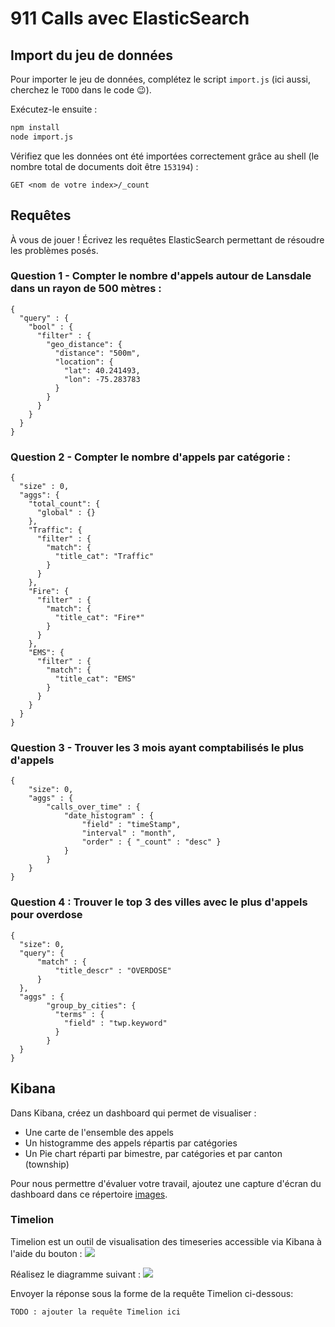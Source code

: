 # 911 Calls avec ElasticSearch

## Import du jeu de données

Pour importer le jeu de données, complétez le script `import.js` (ici aussi, cherchez le `TODO` dans le code :wink:).

Exécutez-le ensuite :

```bash
npm install
node import.js
```

Vérifiez que les données ont été importées correctement grâce au shell (le nombre total de documents doit être `153194`) :

```
GET <nom de votre index>/_count
```

## Requêtes

À vous de jouer ! Écrivez les requêtes ElasticSearch permettant de résoudre les problèmes posés.

### Question 1 - Compter le nombre d'appels autour de Lansdale dans un rayon de 500 mètres : 

```
{
  "query" : {
    "bool" : {
      "filter" : {
        "geo_distance": {
          "distance": "500m",
          "location": {
            "lat": 40.241493,
            "lon": -75.283783
          }
        }
      }
    }
  }
}
```

### Question 2 - Compter le nombre d'appels par catégorie :

```
{
  "size" : 0,
  "aggs": {
    "total_count": {
      "global" : {}
    },
    "Traffic": {
      "filter" : {
        "match": {
          "title_cat": "Traffic"
        } 
      }
    },
    "Fire": {
      "filter" : {
        "match": {
          "title_cat": "Fire*"
        } 
      }
    },
    "EMS": {
      "filter" : {
        "match": {
          "title_cat": "EMS"
        } 
      }
    }
  }
}
```

### Question 3 - Trouver les 3 mois ayant comptabilisés le plus d'appels 

```
{
    "size": 0,
    "aggs" : {
        "calls_over_time" : {
            "date_histogram" : {
                "field" : "timeStamp",
                "interval" : "month",
                "order" : { "_count" : "desc" }
            }
        }
    }
}
```

### Question 4 : Trouver le top 3 des villes avec le plus d'appels pour overdose

```
{
  "size": 0,
  "query": {
      "match" : {
          "title_descr" : "OVERDOSE"
      }
  },
  "aggs" : {
        "group_by_cities": {
          "terms" : {
            "field" : "twp.keyword"
          }
        }
  }
}
```

## Kibana

Dans Kibana, créez un dashboard qui permet de visualiser :

* Une carte de l'ensemble des appels
* Un histogramme des appels répartis par catégories
* Un Pie chart réparti par bimestre, par catégories et par canton (township)

Pour nous permettre d'évaluer votre travail, ajoutez une capture d'écran du dashboard dans ce répertoire [images](images).

### Timelion
Timelion est un outil de visualisation des timeseries accessible via Kibana à l'aide du bouton : ![](images/timelion.png)

Réalisez le diagramme suivant :
![](images/timelion-chart.png)

Envoyer la réponse sous la forme de la requête Timelion ci-dessous:  

```
TODO : ajouter la requête Timelion ici
```
